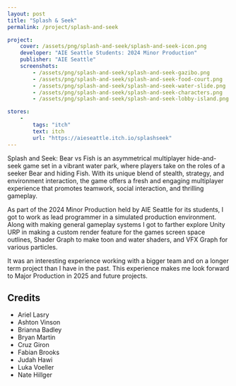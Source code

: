 ```yaml
---
layout: post
title: "Splash & Seek"
permalink: /project/splash-and-seek

project:
    cover: /assets/png/splash-and-seek/splash-and-seek-icon.png
    developer: "AIE Seattle Students: 2024 Minor Production"
    publisher: "AIE Seattle"
    screenshots:
        - /assets/png/splash-and-seek/splash-and-seek-gazibo.png
        - /assets/png/splash-and-seek/splash-and-seek-food-court.png
        - /assets/png/splash-and-seek/splash-and-seek-water-slide.png
        - /assets/png/splash-and-seek/splash-and-seek-characters.png
        - /assets/png/splash-and-seek/splash-and-seek-lobby-island.png

stores:
    -
        tags: "itch"
        text: itch
        url: "https://aieseattle.itch.io/splashseek"
---
```


Splash and Seek: Bear vs Fish is an asymmetrical multiplayer hide-and-seek game set in a vibrant water park, where players take on the roles of a seeker Bear and hiding Fish. With its unique blend of stealth, strategy, and environment interaction, the game offers a fresh and engaging multiplayer experience that promotes teamwork, social interaction, and thrilling gameplay.

As part of the 2024 Minor Production held by AIE Seattle for its students, I got to work as lead programmer in a simulated production environment. Along with making general gameplay systems I got to farther explore Unity URP in making a custom render feature for the games screen space outlines, Shader Graph to make toon and water shaders, and VFX Graph for various particles.

It was an interesting experience working with a bigger team and on a longer term project than I have in the past. This experience makes me look forward to Major Production in 2025 and future projects.

## Credits
- Ariel Lasry
- Ashton Vinson
- Brianna Badley
- Bryan Martin
- Cruz Giron
- Fabian Brooks
- Judah Hawi
- Luka Voeller
- Nate Hillger
